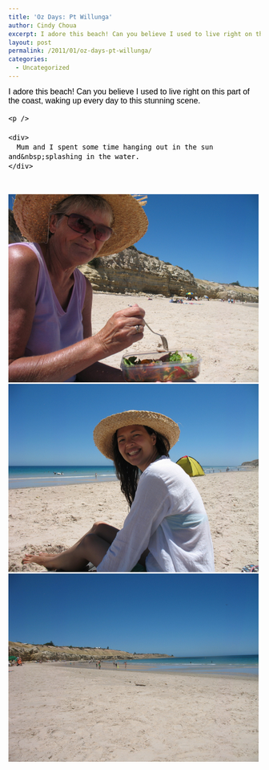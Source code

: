 ```yaml
---
title: 'Oz Days: Pt Willunga'
author: Cindy Choua
excerpt: I adore this beach! Can you believe I used to live right on this part of the coast, waking up every day to this stunning scene. Mum and I spent some time hanging out in the sun and splashing in the water.
layout: post
permalink: /2011/01/oz-days-pt-willunga/
categories:
  - Uncategorized
---
```

<div style="font-family:arial, helvetica, sans-serif;font-size:12pt;">
  <div style="font-size:12pt;color:#000000;font-family:arial, helvetica, sans-serif;">
    <div>
      I adore this beach! Can you believe I used to live right on this part of the coast, waking up every day to this stunning scene.
    </div>
    
    <p />
    
    <div>
      Mum and I spent some time hanging out in the sun and&nbsp;splashing in the water.
    </div>
  </div>
</div>

&nbsp; 

<div class='p_embed p_image_embed'>
  <a href="/wp-content/uploads/2011/01/073-scaled-1000.jpg"><img alt="073" height="375" src="/wp-content/uploads/2011/01/073-scaled-1000.jpg?w=300" width="500" /></a><a href="/wp-content/uploads/2011/01/074-scaled-1000.jpg"><img alt="074" height="375" src="/wp-content/uploads/2011/01/074-scaled-1000.jpg?w=300" width="500" /></a><a href="/wp-content/uploads/2011/01/075-scaled-1000.jpg"><img alt="075" height="375" src="/wp-content/uploads/2011/01/075-scaled-1000.jpg?w=300" width="500" /></a>
</div>